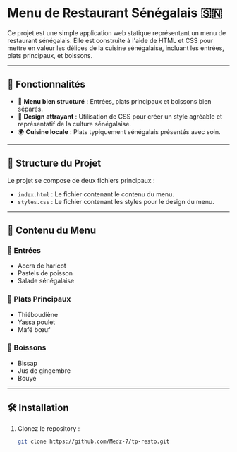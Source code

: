 # Menu de Restaurant Sénégalais 🇸🇳  

Ce projet est une simple application web statique représentant un menu de restaurant sénégalais. Elle est construite à l'aide de HTML et CSS pour mettre en valeur les délices de la cuisine sénégalaise, incluant les entrées, plats principaux, et boissons.

---

## 🚀 Fonctionnalités  

- 📜 **Menu bien structuré** : Entrées, plats principaux et boissons bien séparés.  
- 🎨 **Design attrayant** : Utilisation de CSS pour créer un style agréable et représentatif de la culture sénégalaise.  
- 🌍 **Cuisine locale** : Plats typiquement sénégalais présentés avec soin.  

---

## 📂 Structure du Projet  

Le projet se compose de deux fichiers principaux :  

- `index.html` : Le fichier contenant le contenu du menu.  
- `styles.css` : Le fichier contenant les styles pour le design du menu.  

---

## 📜 Contenu du Menu  

### 🥗 Entrées  
- Accra de haricot  
- Pastels de poisson  
- Salade sénégalaise  

### 🍛 Plats Principaux  
- Thiéboudiène  
- Yassa poulet  
- Mafé bœuf  

### 🍹 Boissons  
- Bissap  
- Jus de gingembre  
- Bouye  

---

## 🛠️ Installation  

1. Clonez le repository :  
   ```bash
   git clone https://github.com/Medz-7/tp-resto.git